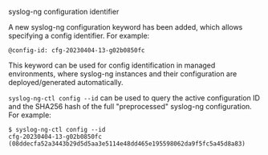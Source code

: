 syslog-ng configuration identifier

A new syslog-ng configuration keyword has been added, which allows specifying a config identifier. For example:
```
@config-id: cfg-20230404-13-g02b0850fc
```

This keyword can be used for config identification in managed environments, where syslog-ng instances and their
configuration are deployed/generated automatically.

`syslog-ng-ctl config --id` can be used to query the active configuration ID and the SHA256 hash of the full
"preprocessed" syslog-ng configuration. For example:

```
$ syslog-ng-ctl config --id
cfg-20230404-13-g02b0850fc (08ddecfa52a3443b29d5d5aa3e5114e48dd465e195598062da9f5fc5a45d8a83)
```
